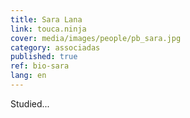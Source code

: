 ```yaml
---
title: Sara Lana
link: touca.ninja
cover: media/images/people/pb_sara.jpg
category: associadas
published: true
ref: bio-sara
lang: en
---
```

Studied...
